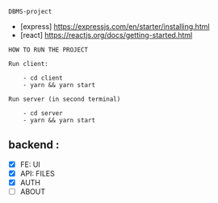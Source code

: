```
DBMS-project
```

* [express] https://expressjs.com/en/starter/installing.html
* [react] https://reactjs.org/docs/getting-started.html


```
HOW TO RUN THE PROJECT

Run client:

    - cd client
    - yarn && yarn start

Run server (in second terminal)

    - cd server
    - yarn && yarn start

```

## backend  :
- [x] FE: UI
- [x] API: FILES
- [x] AUTH
- [ ] ABOUT
